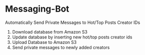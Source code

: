 # Messaging-Bot
Automatically Send Private Messages to Hot/Top Posts Creator IDs

1. Download database from Amazon S3
2. Update database by inserting new hot/top posts creator ids
3. Upload Database to Amazon S3
4. Send private messages to newly added creators
